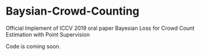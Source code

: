 # Baysian-Crowd-Counting
Official Implement of ICCV 2019 oral paper Bayesian Loss for Crowd Count Estimation with Point Supervision

Code is coming soon.
